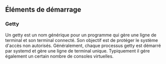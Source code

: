 ## Éléments de démarrage

### Getty

Un getty est un nom générique pour un programme qui gère une ligne de terminal et son terminal connecté. Son objectif est de
protéger le système d'accès non autorisés. Généralement, chaque processus getty est démarré par systemd et gère une ligne de
terminal unique. Typiquement il gére également un certain nombre de consoles virtuelles.
